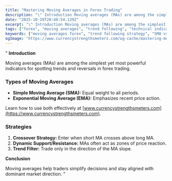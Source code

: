 ```yaml
---
title: "Mastering Moving Averages in Forex Trading"
description: "\" Introduction Moving averages (MAs) are among the simplest yet most powerful indicators for spotting trends and reversals in forex trading..."
date: "2025-10-19T20:40:54.139Z"
excerpt: "\" Introduction Moving averages (MAs) are among the simplest yet most powerful indicators for spotting trends and reversals in forex trading. Types of Moving Averages - Simple Moving Average (SMA): Equal weight to all periods. - Exponential Moving Average (EMA): Emphasizes recent price action. Learn how to use both effectively..."
tags: ["forex", "moving averages", "trend following", "technical indicators"]
keywords: ["moving averages forex", "trend following strategy", "SMA vs EMA", "technical indicators forex", "trading guide"]
ogImage: "https://www.currencystrengthsmeters.com/og-cache/mastering-moving-averages-in-forex-trading.jpg"
---
```

"
**Introduction**

Moving averages (MAs) are among the simplest yet most powerful indicators for spotting trends and reversals in forex trading.

### Types of Moving Averages

- **Simple Moving Average (SMA):** Equal weight to all periods.  
- **Exponential Moving Average (EMA):** Emphasizes recent price action.  

Learn how to use both effectively at [www.currencystrengthsmeters.com](https://www.currencystrengthsmeters.com).

### Strategies

1. **Crossover Strategy:** Enter when short MA crosses above long MA.  
2. **Dynamic Support/Resistance:** MAs often act as zones of price reaction.  
3. **Trend Filter:** Trade only in the direction of the MA slope.

**Conclusion**

Moving averages help traders simplify decisions and stay aligned with dominant market direction.
"
